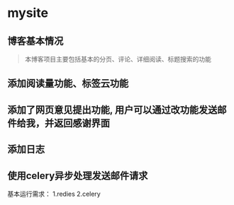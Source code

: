 # mysite

## 博客基本情况
>本博客项目主要包括基本的分页、评论、详细阅读、标题搜索的功能

## 添加阅读量功能、标签云功能

## 添加了网页意见提出功能, 用户可以通过改功能发送邮件给我，并返回感谢界面

## 添加日志

## 使用celery异步处理发送邮件请求

基本运行需求： 
  1.redies
  2.celery
